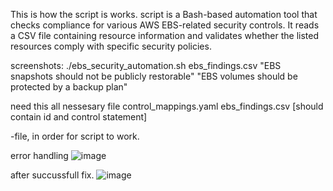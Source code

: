 This is how the script is works.
script is a Bash-based automation tool that checks compliance for various AWS EBS-related security controls. It reads a CSV file containing resource information and validates whether the listed resources comply with specific security policies.

screenshots:
./ebs_security_automation.sh ebs_findings.csv "EBS snapshots should not be publicly restorable" "EBS volumes should be protected by a backup plan"

need this all nessesary file
control_mappings.yaml  ebs_findings.csv [should contain id and control statement]

-file, in order for script to work.

error handling
![image](https://github.com/user-attachments/assets/c016e229-e0bf-4448-8aa3-b09c1ac5b27c)

after succussfull fix.
![image](https://github.com/user-attachments/assets/d22519e2-b0b6-404a-9f3e-82e73b39c6f0)
